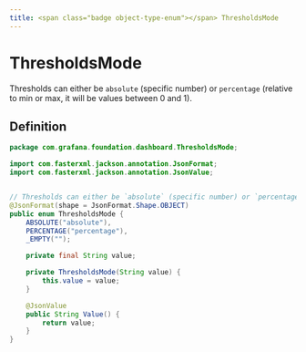 ```yaml
---
title: <span class="badge object-type-enum"></span> ThresholdsMode
---
```

# <span class="badge object-type-enum"></span> ThresholdsMode

Thresholds can either be `absolute` (specific number) or `percentage` (relative to min or max, it will be values between 0 and 1).

## Definition

```java
package com.grafana.foundation.dashboard.ThresholdsMode;

import com.fasterxml.jackson.annotation.JsonFormat;
import com.fasterxml.jackson.annotation.JsonValue;


// Thresholds can either be `absolute` (specific number) or `percentage` (relative to min or max, it will be values between 0 and 1).
@JsonFormat(shape = JsonFormat.Shape.OBJECT)
public enum ThresholdsMode {
    ABSOLUTE("absolute"),
    PERCENTAGE("percentage"),
    _EMPTY("");

    private final String value;

    private ThresholdsMode(String value) {
        this.value = value;
    }

    @JsonValue
    public String Value() {
        return value;
    }
}

```
